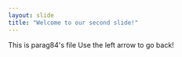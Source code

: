 ```yaml
---
layout: slide
title: "Welcome to our second slide!"
---
```

This is parag84's file
Use the left arrow to go back!
